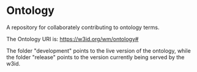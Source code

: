 # Ontology
A repository for collaborately contributing to ontology terms.

The Ontology URI is: https://w3id.org/wm/ontology#

The folder "development" points to the live version of the ontology,
while the folder "release" points to the version currently being served by the w3id.
